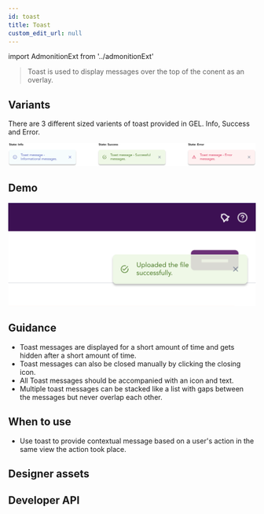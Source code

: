 ```yaml
---
id: toast
title: Toast
custom_edit_url: null
---
```


import AdmonitionExt from '../admonitionExt'

> Toast is used to display messages over the top of the conent as an overlay.


## Variants

There are 3 different sized varients of toast provided in GEL. Info, Success and Error.

![Banner types](img/toast-types.svg)


## Demo

![Banner demo](img/toast-demo.svg)


## Guidance

* Toast messages are displayed for a short amount of time and gets hidden after a short amount of time.
* Toast messages can also be closed manually by clicking the closing icon.
* All Toast messages should be accompanied with an icon and text.
* Multiple toast messages can be stacked like a list with gaps between the messages but never overlap each other. 


## When to use

* Use toast to provide contextual message based on a user's action in the same view the action took place.


## Designer assets

<AdmonitionExt type="figma" url="https://www.figma.com/file/kzLxtqv6YGL0wotiqzgEo4/GEL-UI-Doc?node-id=661%3A63832" />


## Developer API

<AdmonitionExt type="vue" url="https://primefaces.org/primevue/toast" />
